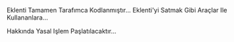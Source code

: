 Eklenti Tamamen Tarafımca Kodlanmıştır...
Eklenti'yi Satmak Gibi Araçlar Ile Kullananlara...

Hakkında Yasal Işlem Paşlatılacaktır...
